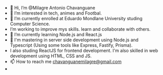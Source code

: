 - 👋 Hi, I’m @Milagre Antonio Chavanguane
- 👀 I’m interested in tech, animes and Footbal.
- 🌱 I’m currently enrolled at Eduardo Mondlane University studing Computer Science.
-  I’m working to improve mys skills. learn and collaborate with others.
- 🌱 I’m currently learning Node.js and React.js
- 💞️ I'm mastering  in server side development using Node.js and Typescript (Using some tools like Express, Fastify, Prisma).
- I also studing  ReactJS  for frontend development. I'm also skilled in web development using HTML, CSS and JS.
- 📫 How to reach me chavanguanemilagre@gmail.com
- 
>
